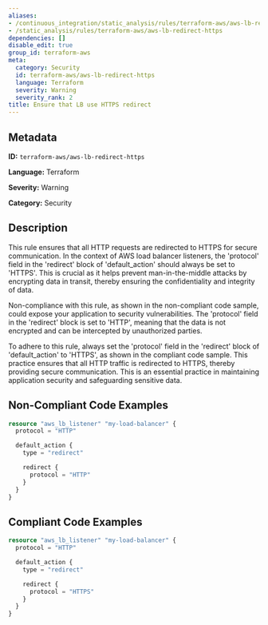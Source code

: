 ```yaml
---
aliases:
- /continuous_integration/static_analysis/rules/terraform-aws/aws-lb-redirect-https
- /static_analysis/rules/terraform-aws/aws-lb-redirect-https
dependencies: []
disable_edit: true
group_id: terraform-aws
meta:
  category: Security
  id: terraform-aws/aws-lb-redirect-https
  language: Terraform
  severity: Warning
  severity_rank: 2
title: Ensure that LB use HTTPS redirect
---
```

<!--  SOURCED FROM https://github.com/DataDog/datadog-static-analyzer-rule-docs -->


## Metadata
**ID:** `terraform-aws/aws-lb-redirect-https`

**Language:** Terraform

**Severity:** Warning

**Category:** Security

## Description
This rule ensures that all HTTP requests are redirected to HTTPS for secure communication. In the context of AWS load balancer listeners, the 'protocol' field in the 'redirect' block of 'default_action' should always be set to 'HTTPS'. This is crucial as it helps prevent man-in-the-middle attacks by encrypting data in transit, thereby ensuring the confidentiality and integrity of data.

Non-compliance with this rule, as shown in the non-compliant code sample, could expose your application to security vulnerabilities. The 'protocol' field in the 'redirect' block is set to 'HTTP', meaning that the data is not encrypted and can be intercepted by unauthorized parties. 

To adhere to this rule, always set the 'protocol' field in the 'redirect' block of 'default_action' to 'HTTPS', as shown in the compliant code sample. This practice ensures that all HTTP traffic is redirected to HTTPS, thereby providing secure communication. This is an essential practice in maintaining application security and safeguarding sensitive data.

## Non-Compliant Code Examples
```terraform
resource "aws_lb_listener" "my-load-balancer" {
  protocol = "HTTP"

  default_action {
    type = "redirect"

    redirect {
      protocol = "HTTP"
    }
  }
}
```

## Compliant Code Examples
```terraform
resource "aws_lb_listener" "my-load-balancer" {
  protocol = "HTTP"

  default_action {
    type = "redirect"

    redirect {
      protocol = "HTTPS"
    }
  }
}
```
